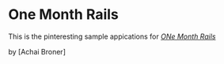 # One Month Rails

This is the pinteresting sample appications for [*ONe Month Rails*](http://onemonthrails.com)

by [Achai Broner]
